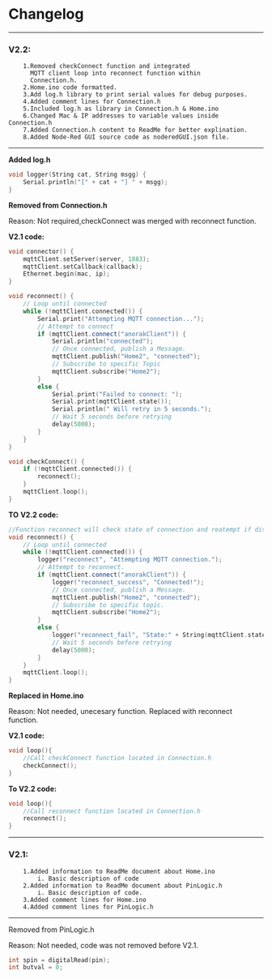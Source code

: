 # Changelog
---
### V2.2:
        1.Removed checkConnect function and integrated 
          MQTT client loop into reconnect function within
          Connection.h.
        2.Home.ino code formatted.
        3.Add log.h library to print serial values for debug purposes.
        4.Added comment lines for Connection.h
        5.Included log.h as library in Connection.h & Home.ino
        6.Changed Mac & IP addresses to variable values inside Connection.h
        7.Added Connection.h content to ReadMe for better explination.
        8.Added Node-Red GUI source code as noderedGUI.json file.
---
**Added log.h**
```c++
void logger(String cat, String msgg) {
	Serial.println("[" + cat + "] " + msgg);
}
```
**Removed from Connection.h**

Reason: Not required,checkConnect was merged with reconnect function.

**V2.1 code:**
```c++
void connector() {
    mqttClient.setServer(server, 1883);
    mqttClient.setCallback(callback);
    Ethernet.begin(mac, ip);
}

void reconnect() {
    // Loop until connected
    while (!mqttClient.connected()) {
        Serial.print("Attempting MQTT connection...");
        // Attempt to connect
        if (mqttClient.connect("anorakClient")) {
            Serial.println("connected");
            // Once connected, publish a Message.
            mqttClient.publish("Home2", "connected");
            // Subscribe to specific Topic
            mqttClient.subscribe("Home2");
        }
        else {
            Serial.print("Failed to connect: ");
            Serial.print(mqttClient.state());
            Serial.println(" Will retry in 5 seconds.");
            // Wait 5 seconds before retrying
            delay(5000);
        }
    }
}

void checkConnect() {
    if (!mqttClient.connected()) {
        reconnect();
    }
    mqttClient.loop();
}
```
**TO**
**V2.2 code:**
```c++
//Function reconnect will check state of connection and reatempt if disconnected.
void reconnect() {
    // Loop until connected
    while (!mqttClient.connected()) {
        logger("reconnect", "Attempting MQTT connection.");
        // Attempt to reconnect.
        if (mqttClient.connect("anorakClient")) {
            logger("reconnect_success", "Connected!");
            // Once connected, publish a Message.
            mqttClient.publish("Home2", "connected");
            // Subscribe to specific topic.
            mqttClient.subscribe("Home2");
        }
        else {
            logger("reconnect_fail", "State:" + String(mqttClient.state()) + ", Reattempting connection in 5 seconds.");
            // Wait 5 seconds before retrying
            delay(5000);
        }
    }
    mqttClient.loop();
}
```
 
**Replaced in Home.ino**

Reason: Not needed, unecesary function.
        Replaced with reconnect function. 

**V2.1 code:**
```c++
void loop(){
    //Call checkConnect function located in Connection.h
    checkConnect();
}   
```
**To V2.2 code:**
```c++
void loop(){
    //Call reconnect function located in Connection.h
    reconnect();
}

```


---
### V2.1:
        1.Added information to ReadMe document about Home.ino
            i. Basic description of code 
        2.Added information to ReadMe document about PinLogic.h 
            i. Basic description of code.
        3.Added comment lines for Home.ino
        4.Added comment lines for PinLogic.h 
---
Removed from PinLogic.h

Reason: Not needed, code was not removed before V2.1. 
```c++
int spin = digitalRead(pin); 
int butval = 0;       
```
       
